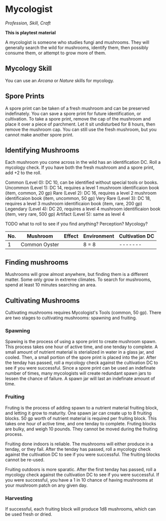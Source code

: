 # Mycologist
_Profession, Skill, Craft_

**This is playtest material**

A mycologist is someone who studies fungi and mushrooms.
They will generally search the wild for mushrooms, identify them, then possibly consume them, or attempt to grow more of them. 


## Mycology Skill 
You can use an *Arcana* or *Nature* skills for mycology.


## Spore Prints
A spore print can be taken of a fresh mushroom and can be preserved indefinately. You can save a spore print for future identification, or cultivation. 
To take a spore print, remove the cap of the mushroom and place it over a piece of parchment. Let it sit undisturbed for 8 hours, then remove the mushroom cap. You can still use the fresh mushroom, but you cannot make another spore print.


## Identifying Mushrooms
Each mushroom you come across in the wild has an identification DC.
Roll a mycology check. If you have both the fresh mushroom and a spore print, add +2 to the roll. 

Common (Level 0): DC 10, can be identified without special tools or books. 
Uncommon (Level 1): DC 14, requires a level 1 mushroom identificaion book (item, common, 20 gp)
Rare (Level 2): DC 16, requires a level 2 mushroom identificaion book (item, uncommon, 50 gp)
Very Rare (Level 3): DC 18, requires a level 3 mushroom identificaion book (item, rare, 200 gp)
Legendary (Level 4): DC 20, requires a level 4 mushroom identificaion book (item, very rare, 500 gp)
Artifact (Level 5): same as level 4

TODO what to roll to see if you find anything? Perception? Mycology?

No. | Mushroom | Effect | Environment | Cultivation DC
--- |----------|--------|-------------|-------
1 | Common Oyster |      |  8 = 8|-------

## Finding mushrooms
Mushrooms will grow almost anywhere, but finding them is a different matter. Some only grow in extreme climates. To search for mushrooms, spend at least 10 minutes searching an area. 


## Cultivating Mushrooms
Cultivating mushrooms requires Mycologist's Tools (common, 50 gp).
There are two stages to cultivating mushrooms: spawning and fruiting.


### Spawning
Spawing is the process of using a spore print to create mushroom spawn. This process takes one hour of active time, and one tenday to complete. 
A small amount of nutrient material is sterialized in water in a glass jar, and cooled. Then, a small portion of the spore print is placed into the jar. After the tenday has passed, roll a mycology check  against the cultivation DC to see if you were successful. Since a spore print can be used an indefinate number of times, many mycologists will create redundant spawn jars to lessen the chance of failure. A spawn jar will last an indefinate amount of time. 


### Fruiting 
Fruting is the process of adding spawn to a nutrient material fruiting block, and letting it grow to maturity. One spawn jar can create up to 8 fruiting blocks. 50 gp worth of nutrient material is required per fruiting block. This takes one hour of active time, and one tenday to complete. Fruting blocks are bulky, and weigh 10 pounds. They cannot be moved during the fruiting process. 

Fruiting done indoors is reliable. The mushrooms will either produce in a tenday, or they fail. After the tenday has passed, roll a mycology check against the cultivation DC to see if you were successful. The fruiting blocks cannot be re-used. 

Fruiting outdoors is more sparatic. After the first tenday has passed, roll a mycology check against the cultivation DC to see if you were successful. If you were successful, you have a 1 in 10 chance of having mushrooms at your mushroom patch on any given day. 


### Harvesting
If successful, each fruiting block will produce 1d8 mushrooms, which can be used fresh or dried. 
